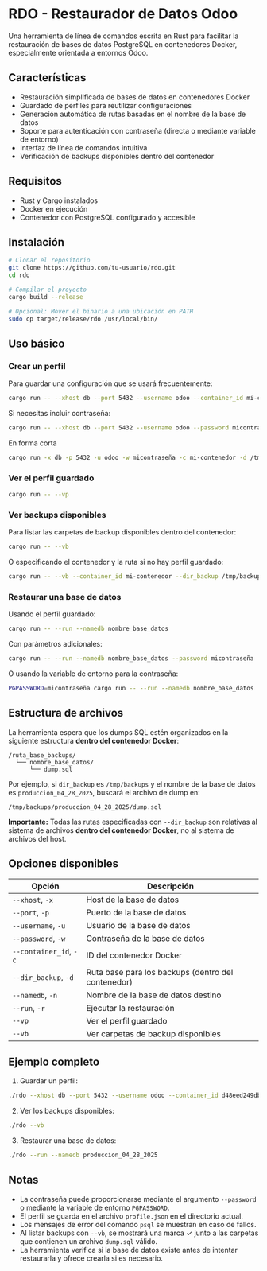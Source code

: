 # RDO - Restaurador de Datos Odoo

Una herramienta de línea de comandos escrita en Rust para facilitar la restauración de bases de datos PostgreSQL en contenedores Docker, especialmente orientada a entornos Odoo.

## Características

- Restauración simplificada de bases de datos en contenedores Docker
- Guardado de perfiles para reutilizar configuraciones
- Generación automática de rutas basadas en el nombre de la base de datos
- Soporte para autenticación con contraseña (directa o mediante variable de entorno)
- Interfaz de línea de comandos intuitiva
- Verificación de backups disponibles dentro del contenedor

## Requisitos

- Rust y Cargo instalados
- Docker en ejecución
- Contenedor con PostgreSQL configurado y accesible

## Instalación

```bash
# Clonar el repositorio
git clone https://github.com/tu-usuario/rdo.git
cd rdo

# Compilar el proyecto
cargo build --release

# Opcional: Mover el binario a una ubicación en PATH
sudo cp target/release/rdo /usr/local/bin/
```

## Uso básico

### Crear un perfil

Para guardar una configuración que se usará frecuentemente:

```bash
cargo run -- --xhost db --port 5432 --username odoo --container_id mi-contenedor --dir_backup /tmp/backups
```

Si necesitas incluir contraseña:

```bash
cargo run -- --xhost db --port 5432 --username odoo --password micontraseña --container_id mi-contenedor --dir_backup /tmp/backups
```

En forma corta
```bash
cargo run -x db -p 5432 -u odoo -w micontraseña -c mi-contenedor -d /tmp/backups
```

### Ver el perfil guardado

```bash
cargo run -- --vp
```

### Ver backups disponibles

Para listar las carpetas de backup disponibles dentro del contenedor:

```bash
cargo run -- --vb
```

O especificando el contenedor y la ruta si no hay perfil guardado:

```bash
cargo run -- --vb --container_id mi-contenedor --dir_backup /tmp/backups
```

### Restaurar una base de datos

Usando el perfil guardado:

```bash
cargo run -- --run --namedb nombre_base_datos
```

Con parámetros adicionales:

```bash
cargo run -- --run --namedb nombre_base_datos --password micontraseña
```

O usando la variable de entorno para la contraseña:

```bash
PGPASSWORD=micontraseña cargo run -- --run --namedb nombre_base_datos
```

## Estructura de archivos

La herramienta espera que los dumps SQL estén organizados en la siguiente estructura **dentro del contenedor Docker**:

```
/ruta_base_backups/
  └── nombre_base_datos/
      └── dump.sql
```

Por ejemplo, si `dir_backup` es `/tmp/backups` y el nombre de la base de datos es `produccion_04_28_2025`, buscará el archivo de dump en:

```
/tmp/backups/produccion_04_28_2025/dump.sql
```

**Importante:** Todas las rutas especificadas con `--dir_backup` son relativas al sistema de archivos **dentro del contenedor Docker**, no al sistema de archivos del host.

## Opciones disponibles

| Opción | Descripción |
|--------|-------------|
| `--xhost`, `-x` | Host de la base de datos |
| `--port`, `-p` | Puerto de la base de datos |
| `--username`, `-u` | Usuario de la base de datos |
| `--password`, `-w` | Contraseña de la base de datos |
| `--container_id`, `-c` | ID del contenedor Docker |
| `--dir_backup`, `-d` | Ruta base para los backups (dentro del contenedor) |
| `--namedb`, `-n` | Nombre de la base de datos destino |
| `--run`, `-r` | Ejecutar la restauración |
| `--vp` | Ver el perfil guardado |
| `--vb` | Ver carpetas de backup disponibles |

## Ejemplo completo

1. Guardar un perfil:
```bash
./rdo --xhost db --port 5432 --username odoo --container_id d48eed249db5 --dir_backup /tmp/backups --password secreto
```

2. Ver los backups disponibles:
```bash
./rdo --vb
```

3. Restaurar una base de datos:
```bash
./rdo --run --namedb produccion_04_28_2025
```

## Notas

- La contraseña puede proporcionarse mediante el argumento `--password` o mediante la variable de entorno `PGPASSWORD`.
- El perfil se guarda en el archivo `profile.json` en el directorio actual.
- Los mensajes de error del comando `psql` se muestran en caso de fallos.
- Al listar backups con `--vb`, se mostrará una marca ✓ junto a las carpetas que contienen un archivo `dump.sql` válido.
- La herramienta verifica si la base de datos existe antes de intentar restaurarla y ofrece crearla si es necesario.